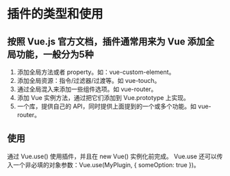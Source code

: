 # 插件的类型和使用

## 按照 Vue.js 官方文档，插件通常用来为 Vue 添加全局功能，一般分为5种

1. 添加全局方法或者 property。如：vue-custom-element。
2. 添加全局资源：指令/过滤器/过渡等。如 vue-touch。
3. 通过全局混入来添加一些组件选项。如 vue-router。
4. 添加 Vue 实例方法，通过把它们添加到 Vue.prototype 上实现。
5. 一个库，提供自己的 API，同时提供上面提到的一个或多个功能。如 vue-router。

## 使用

通过 Vue.use() 使用插件，并且在 new Vue() 实例化前完成。
Vue.use 还可以传入一个非必填的对象参数：Vue.use(MyPlugin, { someOption: true })。
